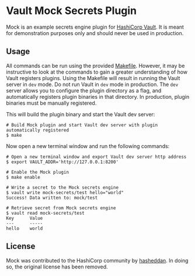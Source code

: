 # Vault Mock Secrets Plugin

Mock is an example secrets engine plugin for [HashiCorp Vault](https://www.vaultproject.io/). It is meant for demonstration purposes only and should never be used in production.

## Usage

All commands can be run using the provided [Makefile](./Makefile). However, it may be instructive to look at the commands to gain a greater understanding of how Vault registers plugins. Using the Makefile will result in running the Vault server in `dev` mode. Do not run Vault in `dev` mode in production. The `dev` server allows you to configure the plugin directory as a flag, and automatically registers plugin binaries in that directory. In production, plugin binaries must be manually registered.

This will build the plugin binary and start the Vault dev server:

```
# Build Mock plugin and start Vault dev server with plugin automatically registered
$ make
```

Now open a new terminal window and run the following commands:

```
# Open a new terminal window and export Vault dev server http address
$ export VAULT_ADDR='http://127.0.0.1:8200'

# Enable the Mock plugin
$ make enable

# Write a secret to the Mock secrets engine
$ vault write mock-secrets/test hello="world"
Success! Data written to: mock/test

# Retrieve secret from Mock secrets engine
$ vault read mock-secrets/test
Key      Value
---      -----
hello    world
```

## License

Mock was contributed to the HashiCorp community by [hasheddan](https://github.com/hasheddan/vault-plugin-secrets-covert). In doing so, the original license has been removed.
